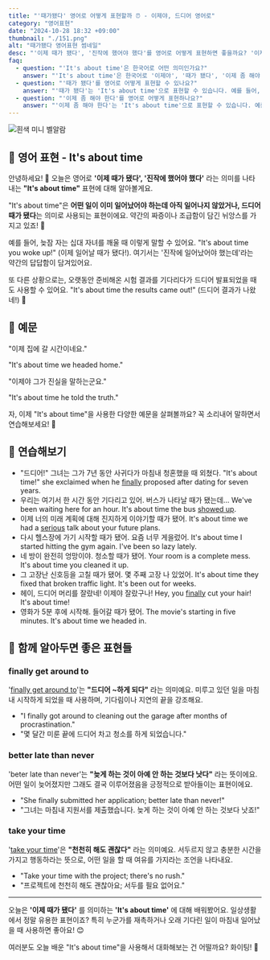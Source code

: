 ```yaml
---
title: "'때가됐다' 영어로 어떻게 표현할까 ⏰ - 이제야, 드디어 영어로"
category: "영어표현"
date: "2024-10-28 18:32 +09:00"
thumbnail: "./151.png"
alt: "때가됐다 영어표현 썸네일"
desc: "'이제 때가 됐다', '진작에 했어야 했다'를 영어로 어떻게 표현하면 좋을까요? '이제 집에 갈 시간이네요.', '드디어 그가 진실을 말하는군요.' 등을 영어로 표현하는 법을 배워봅시다. 다양한 예문을 통해서 연습하고 본인의 표현으로 만들어 보세요."
faq:
  - question: "'It's about time'은 한국어로 어떤 의미인가요?"
    answer: "'It's about time'은 한국어로 '이제야', '때가 됐다', '이제 좀 해야 한다' 등으로 번역될 수 있습니다. 주로 어떤 일이 오랫동안 미뤄졌거나 기다려온 상황에서 마침내 이루어졌을 때 사용됩니다."
  - question: "'때가 됐다'를 영어로 어떻게 표현할 수 있나요?"
    answer: "'때가 됐다'는 'It's about time'으로 표현할 수 있습니다. 예를 들어, '이제 그 문제를 해결할 때가 됐다'는 'It's about time we solved that problem'으로 말할 수 있습니다."
  - question: "'이제 좀 해야 한다'를 영어로 어떻게 표현하나요?"
    answer: "'이제 좀 해야 한다'는 'It's about time'으로 표현할 수 있습니다. 예를 들어, '이제 우리 여행 계획 을 세워야해'는 'It's about time we made travel plans'로 표현할 수 있습니다."
---
```


![흰색 미니 벨알람](./151-1.jpg)

## 🌟 영어 표현 - It's about time

안녕하세요! 👋 오늘은 영어로 **'이제 때가 됐다', '진작에 했어야 했다'** 라는 의미를 나타내는 **"It's about time"** 표현에 대해 알아볼게요.

"It's about time"은 **어떤 일이 이미 일어났어야 하는데 아직 일어나지 않았거나, 드디어 때가 됐다**는 의미로 사용되는 표현이에요. 약간의 짜증이나 조급함이 담긴 뉘앙스를 가지고 있죠! 😤

예를 들어, 늦잠 자는 십대 자녀를 깨울 때 이렇게 말할 수 있어요. "It's about time you woke up!" (이제 일어날 때가 됐다!). 여기서는 '진작에 일어났어야 했는데'라는 약간의 답답함이 담겨있어요.

또 다른 상황으로는, 오랫동안 준비해온 시험 결과를 기다리다가 드디어 발표되었을 때도 사용할 수 있어요. "It's about time the results came out!" (드디어 결과가 나왔네!) 🎉

## 📖 예문

"이제 집에 갈 시간이네요."

"It's about time we headed home."

"이제야 그가 진실을 말하는군요."

"It's about time he told the truth."

자, 이제 "It's about time"을 사용한 다양한 예문을 살펴볼까요? 꼭 소리내어 말하면서 연습해보세요! 🚀

## 💬 연습해보기

<ul data-interactive-list>
  <li data-interactive-item>
    <span data-toggler>"드디어!" 그녀는 그가 7년 동안 사귀다가 마침내 청혼했을 때 외쳤다.</span>
    <span data-answer>"It's about time!" she exclaimed when he <a href="/blog/in-english/182.finally/">finally</a> proposed after dating for seven years.</span>
  </li>
  <li data-interactive-item>
    <span data-toggler>우리는 여기서 한 시간 동안 기다리고 있어. 버스가 나타날 때가 됐는데...</span>
    <span data-answer>We've been waiting here for an hour. It's about time the bus <a href="late to work no matter what the boss says.">showed up</a>.</span>
  </li>
  <li data-interactive-item>
    <span data-toggler>이제 너의 미래 계획에 대해 진지하게 이야기할 때가 됐어.</span>
    <span data-answer>It's about time we had a <a href="/blog/in-english/146.serious/">serious</a> talk about your future plans.</span>
  </li>
  <li data-interactive-item>
    <span data-toggler>다시 헬스장에 가기 시작할 때가 됐어. 요즘 너무 게을렀어.</span>
    <span data-answer>It's about time I started hitting the gym again. I've been so lazy lately.</span>
  </li>
  <li data-interactive-item>
    <span data-toggler>네 방이 완전히 엉망이야. 청소할 때가 됐어.</span>
    <span data-answer>Your room is a complete mess. It's about time you cleaned it up.</span>
  </li>
  <li data-interactive-item>
    <span data-toggler>그 고장난 신호등을 고칠 때가 됐어. 몇 주째 고장 나 있었어.</span>
    <span data-answer>It's about time they fixed that broken traffic light. It's been out for weeks.</span>
  </li>
  <li data-interactive-item>
    <span data-toggler>헤이, 드디어 머리를 잘랐네! 이제야 잘랐구나!</span>
    <span data-answer>Hey, you <a href="/blog/in-english/182.finally/">finally</a> cut your hair! It's about time!</span>
  </li>
  <li data-interactive-item>
    <span data-toggler>영화가 5분 후에 시작해. 들어갈 때가 됐어.</span>
    <span data-answer>The movie's starting in five minutes. It's about time we headed in.</span>
  </li>
</ul>

## 🤝 함께 알아두면 좋은 표현들

### finally get around to

'[finally get around to](/blog/in-english/049.get-around-to-something/)'는 **"드디어 ~하게 되다"** 라는 의미예요. 미루고 있던 일을 마침내 시작하게 되었을 때 사용하며, 기다림이나 지연의 끝을 강조해요.

- "I finally got around to cleaning out the garage after months of procrastination."
- "몇 달간 미룬 끝에 드디어 차고 청소를 하게 되었습니다."

### better late than never

'beter late than never'는 **"늦게 하는 것이 아예 안 하는 것보다 낫다"** 라는 뜻이에요. 어떤 일이 늦어졌지만 그래도 결국 이루어졌음을 긍정적으로 받아들이는 표현이에요.

- "She finally submitted her application; better late than never!"
- "그녀는 마침내 지원서를 제출했습니다. 늦게 하는 것이 아예 안 하는 것보다 낫죠!"

### take your time

'[take your time](/blog/in-english/215.take-one's-time/)'은 **"천천히 해도 괜찮다"** 라는 의미예요. 서두르지 않고 충분한 시간을 가지고 행동하라는 뜻으로, 어떤 일을 할 때 여유를 가지라는 조언을 나타내요.

- "Take your time with the project; there's no rush."
- "프로젝트에 천천히 해도 괜찮아요; 서두를 필요 없어요."

---

오늘은 **'이제 때가 됐다'** 를 의미하는 **'It's about time'** 에 대해 배워봤어요. 일상생활에서 정말 유용한 표현이죠? 특히 누군가를 재촉하거나 오래 기다린 일이 마침내 일어났을 때 사용하면 좋아요! 😊

여러분도 오늘 배운 "It's about time"을 사용해서 대화해보는 건 어떨까요? 화이팅! 💪
